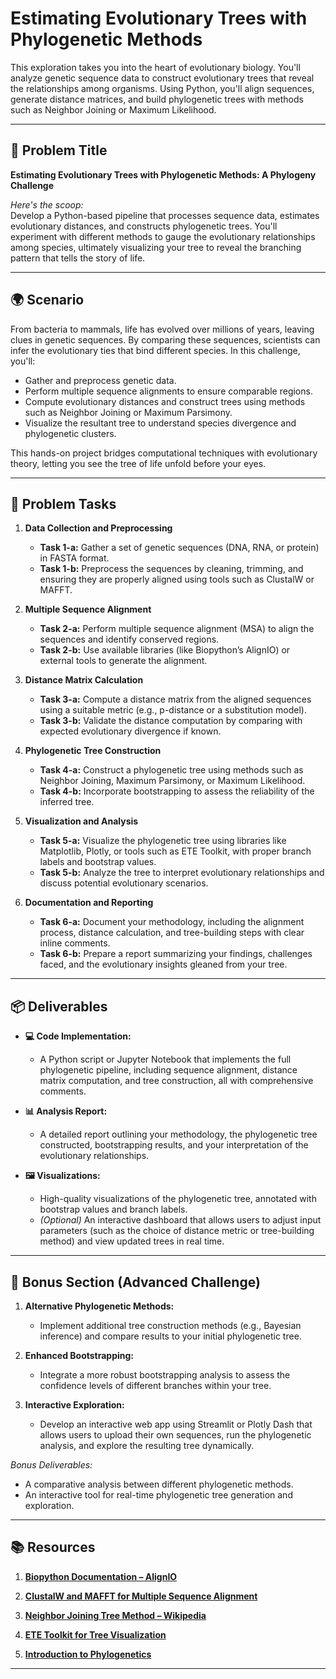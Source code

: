 # Estimating Evolutionary Trees with Phylogenetic Methods

This exploration takes you into the heart of evolutionary biology. You'll analyze genetic sequence data to construct evolutionary trees that reveal the relationships among organisms. Using Python, you'll align sequences, generate distance matrices, and build phylogenetic trees with methods such as Neighbor Joining or Maximum Likelihood.

---

## 📝 Problem Title

**Estimating Evolutionary Trees with Phylogenetic Methods: A Phylogeny Challenge**

*Here's the scoop:*  
Develop a Python-based pipeline that processes sequence data, estimates evolutionary distances, and constructs phylogenetic trees. You'll experiment with different methods to gauge the evolutionary relationships among species, ultimately visualizing your tree to reveal the branching pattern that tells the story of life.

---

## 🌍 Scenario

From bacteria to mammals, life has evolved over millions of years, leaving clues in genetic sequences. By comparing these sequences, scientists can infer the evolutionary ties that bind different species. In this challenge, you'll:
- Gather and preprocess genetic data.
- Perform multiple sequence alignments to ensure comparable regions.
- Compute evolutionary distances and construct trees using methods such as Neighbor Joining or Maximum Parsimony.
- Visualize the resultant tree to understand species divergence and phylogenetic clusters.

This hands-on project bridges computational techniques with evolutionary theory, letting you see the tree of life unfold before your eyes.

---

## 🔧 Problem Tasks

1. **Data Collection and Preprocessing**  
   - **Task 1-a:** Gather a set of genetic sequences (DNA, RNA, or protein) in FASTA format.  
   - **Task 1-b:** Preprocess the sequences by cleaning, trimming, and ensuring they are properly aligned using tools such as ClustalW or MAFFT.
  
2. **Multiple Sequence Alignment**  
   - **Task 2-a:** Perform multiple sequence alignment (MSA) to align the sequences and identify conserved regions.  
   - **Task 2-b:** Use available libraries (like Biopython’s AlignIO) or external tools to generate the alignment.
  
3. **Distance Matrix Calculation**  
   - **Task 3-a:** Compute a distance matrix from the aligned sequences using a suitable metric (e.g., p-distance or a substitution model).  
   - **Task 3-b:** Validate the distance computation by comparing with expected evolutionary divergence if known.
  
4. **Phylogenetic Tree Construction**  
   - **Task 4-a:** Construct a phylogenetic tree using methods such as Neighbor Joining, Maximum Parsimony, or Maximum Likelihood.  
   - **Task 4-b:** Incorporate bootstrapping to assess the reliability of the inferred tree.
  
5. **Visualization and Analysis**  
   - **Task 5-a:** Visualize the phylogenetic tree using libraries like Matplotlib, Plotly, or tools such as ETE Toolkit, with proper branch labels and bootstrap values.  
   - **Task 5-b:** Analyze the tree to interpret evolutionary relationships and discuss potential evolutionary scenarios.
  
6. **Documentation and Reporting**  
   - **Task 6-a:** Document your methodology, including the alignment process, distance calculation, and tree-building steps with clear inline comments.  
   - **Task 6-b:** Prepare a report summarizing your findings, challenges faced, and the evolutionary insights gleaned from your tree.

---

## 📦 Deliverables

- **💻 Code Implementation:**  
  - A Python script or Jupyter Notebook that implements the full phylogenetic pipeline, including sequence alignment, distance matrix computation, and tree construction, all with comprehensive comments.
  
- **📊 Analysis Report:**  
  - A detailed report outlining your methodology, the phylogenetic tree constructed, bootstrapping results, and your interpretation of the evolutionary relationships.
  
- **🖼️ Visualizations:**  
  - High-quality visualizations of the phylogenetic tree, annotated with bootstrap values and branch labels.
  - *(Optional)* An interactive dashboard that allows users to adjust input parameters (such as the choice of distance metric or tree-building method) and view updated trees in real time.

---

## 🎁 Bonus Section (Advanced Challenge)

1. **Alternative Phylogenetic Methods:**  
   - Implement additional tree construction methods (e.g., Bayesian inference) and compare results to your initial phylogenetic tree.
  
2. **Enhanced Bootstrapping:**  
   - Integrate a more robust bootstrapping analysis to assess the confidence levels of different branches within your tree.
  
3. **Interactive Exploration:**  
   - Develop an interactive web app using Streamlit or Plotly Dash that allows users to upload their own sequences, run the phylogenetic analysis, and explore the resulting tree dynamically.

*Bonus Deliverables:*  
- A comparative analysis between different phylogenetic methods.
- An interactive tool for real-time phylogenetic tree generation and exploration.

---

## 📚 Resources

1. **[Biopython Documentation – AlignIO](https://biopython.org/wiki/AlignIO)**
   
2. **[ClustalW and MAFFT for Multiple Sequence Alignment](https://www.ebi.ac.uk/Tools/msa/)**
   
3. **[Neighbor Joining Tree Method – Wikipedia](https://en.wikipedia.org/wiki/Neighbor-joining_method)**
   
4. **[ETE Toolkit for Tree Visualization](http://etetoolkit.org/)**
   
5. **[Introduction to Phylogenetics](https://www.nature.com/scitable/topicpage/phylogenetic-tree-inference-14219953/)**

---

